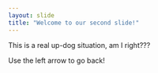 ```yaml
---
layout: slide
title: "Welcome to our second slide!"
---
```




This is a real up-dog situation, am I right???

Use the left arrow to go back!

